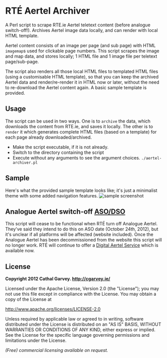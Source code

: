 RTÉ Aertel Archiver
===================

A Perl script to scrape RTE.ie Aertel teletext content (before analogue switch-off!). Archives Aertel image data locally, and can render with local HTML template.

Aertel content consists of an image per page (and sub page) with HTML `imagemap`s used for clickable page numbers. This script scrapes the image and map data, and stores locally; 1 HTML file and 1 image file per teletext page/sub-page.

The script also renders all those local HTML files to templated HTML files (using a customisable HTML template), so that you can keep the archived Aertel data and render/re-render it in HTML now or later, without the need to re-download the Aertel content again. A basic sample template is provided.

Usage
-----
The script can be used in two ways. One is to `archive` the data, which downloads the content from RTE.ie, and saves it locally. The other is to `render` it which generates complete HTML files (based on a template) for each page already downloaded/archived.

*  Make the script executable, if it is not already.
*  Switch to the directory containing the script
*  Execute without any arguments to see the argument choices. `./aertel-archiver.pl`

Sample
------
Here's what the provided sample template looks like; it's just a minimalist theme with some added navigation features.
![sample screenshot](https://raw.github.com/cgarvey/scrape-rteaertel/master/screenshot.png "Sample Screenshot")


Analogue Aertel switch-off [ASO/DSO](http://saorview.ie/about.html)
------------------------------------
This script will cease to be functional when RTÉ turn off Analogue Aertel. They've said they intend to do this on ASO date (October 24th, 2012), but it's unclear if all platforms will be affected (website included). Once the Analogue Aertel has been decommissioned from the website this script will no longer work. RTÉ will continue to offer a [Digital Aertel Service](http://www.rte.ie/aerteldigital/) which is available now.

License
-------
**Copyright 2012 Cathal Garvey. http://cgarvey.ie/**

Licensed under the Apache License, Version 2.0 (the "License"); you may not use this file except in compliance with the License. You may obtain a copy of the License at

http://www.apache.org/licenses/LICENSE-2.0

Unless required by applicable law or agreed to in writing, software distributed under the License is distributed on an "AS IS" BASIS, WITHOUT WARRANTIES OR CONDITIONS OF ANY KIND, either express or implied. See the License for the specific language governing permissions and limitations under the License.

*(Free) commercial licensing available on request.*

